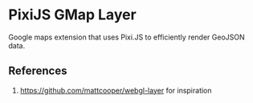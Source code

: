 # PixiJS GMap Layer

Google maps extension that uses Pixi.JS to efficiently render GeoJSON data. 

## References
1) https://github.com/mattcooper/webgl-layer for inspiration

